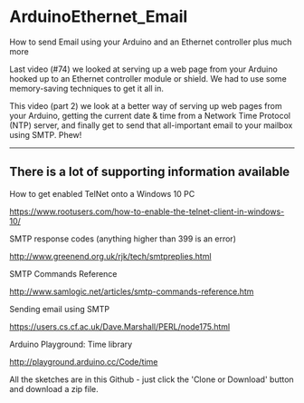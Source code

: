 # ArduinoEthernet_Email
How to send Email using your Arduino and an Ethernet controller plus much more

Last video (#74) we looked at serving up a web page from your Arduino hooked up to an Ethernet controller module or shield. We had to use some memory-saving techniques to get it all in.

This video (part 2) we look at a better way of serving up web pages from your Arduino, getting the current date & time from a Network Time Protocol (NTP) server, and finally get to send that all-important email to your mailbox using SMTP. Phew!

------------------------------------------------------------------------------
There is a lot of supporting information available
------------------------------------------------------------------------------

How to get enabled TelNet onto a Windows 10 PC

https://www.rootusers.com/how-to-enable-the-telnet-client-in-windows-10/

SMTP response codes (anything higher than 399 is an error)

http://www.greenend.org.uk/rjk/tech/smtpreplies.html 

SMTP Commands Reference

http://www.samlogic.net/articles/smtp-commands-reference.htm

Sending email using SMTP

https://users.cs.cf.ac.uk/Dave.Marshall/PERL/node175.html

Arduino Playground: Time library

http://playground.arduino.cc/Code/time

All the sketches are in this Github - just click the 'Clone or Download' button and download a zip file.
